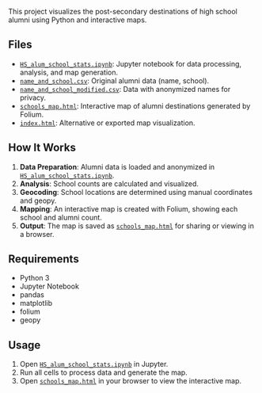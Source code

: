 This project visualizes the post-secondary destinations of high school alumni using Python and interactive maps.

## Files

- [`HS_alum_school_stats.ipynb`](HS_alum_school_stats.ipynb): Jupyter notebook for data processing, analysis, and map generation.
- [`name_and_school.csv`](name_and_school.csv): Original alumni data (name, school).
- [`name_and_school_modified.csv`](name_and_school_modified.csv): Data with anonymized names for privacy.
- [`schools_map.html`](schools_map.html): Interactive map of alumni destinations generated by Folium.
- [`index.html`](index.html): Alternative or exported map visualization.

## How It Works

1. **Data Preparation**: Alumni data is loaded and anonymized in [`HS_alum_school_stats.ipynb`](HS_alum_school_stats.ipynb).
2. **Analysis**: School counts are calculated and visualized.
3. **Geocoding**: School locations are determined using manual coordinates and geopy.
4. **Mapping**: An interactive map is created with Folium, showing each school and alumni count.
5. **Output**: The map is saved as [`schools_map.html`](schools_map.html) for sharing or viewing in a browser.

## Requirements

- Python 3
- Jupyter Notebook
- pandas
- matplotlib
- folium
- geopy

## Usage

1. Open [`HS_alum_school_stats.ipynb`](HS_alum_school_stats.ipynb) in Jupyter.
2. Run all cells to process data and generate the map.
3. Open [`schools_map.html`](schools_map.html) in your browser to view the interactive map.
